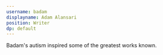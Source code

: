 ```yaml
---
username: badam
displayname: Adam Alansari
position: Writer
dp: default
---
```

Badam's autism inspired some of the greatest works known.